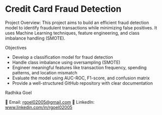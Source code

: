 # Credit Card Fraud Detection

Project Overview:
This project aims to build an efficient fraud detection model to identify fraudulent transactions while minimizing false positives. It uses Machine Learning techniques, feature engineering, and class imbalance handling (SMOTE).

Objectives
* Develop a classification model for fraud detection
* Handle class imbalance using oversampling (SMOTE)
* Engineer meaningful features like transaction frequency, spending patterns, and location mismatch
* Evaluate the model using AUC-ROC, F1-score, and confusion matrix
* Provide a well-structured GitHub repository with clear documentation

Radhika Goel

📧 Email: rgoel02005@gmail.com
🔗 LinkedIn: www.linkedin.com/in/rgoel02005

